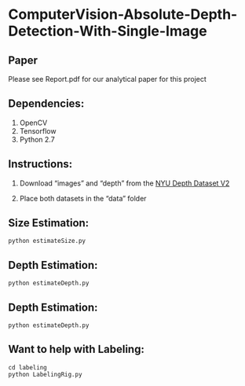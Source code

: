 ComputerVision-Absolute-Depth-Detection-With-Single-Image
=========================================================

## Paper
Please see Report.pdf for our analytical paper for this project
 

## Dependencies:

1.  OpenCV
2.  Tensorflow
3.  Python 2.7


## Instructions:

1.  Download “images” and “depth” from the [NYU Depth Dataset
    V2](<https://cs.nyu.edu/~silberman/datasets/nyu_depth_v2.html>)

2.  Place both datasets in the “data” folder


## Size Estimation:
```
python estimateSize.py

```

## Depth Estimation:
```
python estimateDepth.py

```

## Depth Estimation:
```
python estimateDepth.py

```

## Want to help with Labeling:
```
cd labeling
python LabelingRig.py
```
